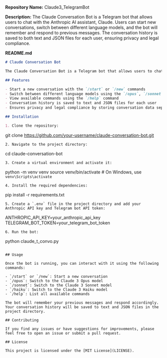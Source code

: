 **Repository Name:** Claude3_TelegramBot

**Description:**
The Claude Conversation Bot is a Telegram bot that allows users to chat with the Anthropic AI assistant, Claude. Users can start new conversations, switch between different language models, and the bot will remember and respond to previous messages. The conversation history is saved to both text and JSON files for each user, ensuring privacy and legal compliance.

**README.md**

```markdown
# Claude Conversation Bot

The Claude Conversation Bot is a Telegram bot that allows users to chat with the Anthropic AI assistant, Claude. Users can start new conversations, switch between different language models, and the bot will remember and respond to previous messages. The conversation history is saved to both text and JSON files for each user, ensuring privacy and legal compliance.

## Features

- Start a new conversation with the `/start` or `/new` commands
- Switch between different language models using the `/opus`, `/sonnet`, and `/haiku` commands
- View available commands using the `/help` command
- Conversation history is saved to text and JSON files for each user
- Ensures privacy and legal compliance by storing conversation data separately for each user

## Installation

1. Clone the repository:
   ```
   git clone https://github.com/your-username/claude-conversation-bot.git
   ```
2. Navigate to the project directory:
   ```
   cd claude-conversation-bot
   ```
3. Create a virtual environment and activate it:
   ```
   python -m venv venv
   source venv/bin/activate  # On Windows, use `venv\Scripts\activate`
   ```
4. Install the required dependencies:
   ```
   pip install -r requirements.txt
   ```
5. Create a `.env` file in the project directory and add your Anthropic API key and Telegram bot API token:
   ```
   ANTHROPIC_API_KEY=your_anthropic_api_key
   TELEGRAM_BOT_TOKEN=your_telegram_bot_token
   ```
6. Run the bot:
   ```
   python claude_t_convo.py
   ```

## Usage

Once the bot is running, you can interact with it using the following commands:

- `/start` or `/new`: Start a new conversation
- `/opus`: Switch to the Claude 3 Opus model
- `/sonnet`: Switch to the Claude 3 Sonnet model
- `/haiku`: Switch to the Claude 3 Haiku model
- `/help`: List all available commands

The bot will remember your previous messages and respond accordingly. Your conversation history will be saved to text and JSON files in the project directory.

## Contributing

If you find any issues or have suggestions for improvements, please feel free to open an issue or submit a pull request.

## License

This project is licensed under the [MIT License](LICENSE).